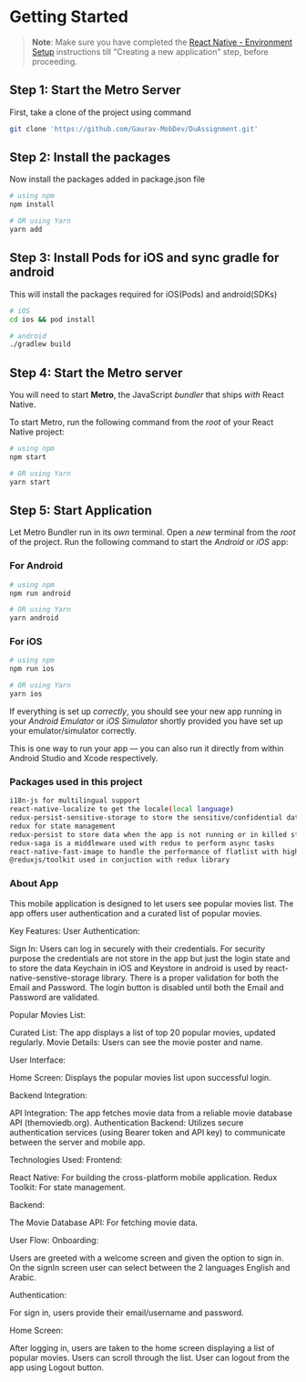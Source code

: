 # Getting Started

>**Note**: Make sure you have completed the [React Native - Environment Setup](https://reactnative.dev/docs/environment-setup) instructions till "Creating a new application" step, before proceeding.
## Step 1: Start the Metro Server

First, take a clone of the project using command 

```bash
git clone 'https://github.com/Gaurav-MobDev/DuAssignment.git'
```
## Step 2: Install the packages
Now install the packages added in package.json file

```bash
# using npm
npm install

# OR using Yarn
yarn add
```

## Step 3: Install Pods for iOS and sync gradle for android
This will install the packages required for iOS(Pods) and android(SDKs)
```bash
# iOS
cd ios && pod install

# android
./gradlew build
```

## Step 4: Start the Metro server
You will need to start **Metro**, the JavaScript _bundler_ that ships _with_ React Native.

To start Metro, run the following command from the _root_ of your React Native project:

```bash
# using npm
npm start

# OR using Yarn
yarn start
```

## Step 5: Start Application

Let Metro Bundler run in its _own_ terminal. Open a _new_ terminal from the _root_ of the project. Run the following command to start the _Android_ or _iOS_ app:

### For Android

```bash
# using npm
npm run android

# OR using Yarn
yarn android
```

### For iOS

```bash
# using npm
npm run ios

# OR using Yarn
yarn ios
```

If everything is set up _correctly_, you should see your new app running in your _Android Emulator_ or _iOS Simulator_ shortly provided you have set up your emulator/simulator correctly.

This is one way to run your app — you can also run it directly from within Android Studio and Xcode respectively.

### Packages used in this project

```bash
i18n-js for multilingual support
react-native-localize to get the locale(local language)
redux-persist-sensitive-storage to store the sensitive/confidential data
redux for state management
redux-persist to store data when the app is not running or in killed state
redux-saga is a middleware used with redux to perform async tasks
react-native-fast-image to handle the performance of flatlist with high-resolution images
@reduxjs/toolkit used in conjuction with redux library
```

### About App

This mobile application is designed to let users see popular movies list. The app offers user authentication and a curated list of popular movies.

Key Features:
User Authentication:

Sign In: Users can log in securely with their credentials. For security purpose the credentials are not store in the app but just the login state and to store the data Keychain in iOS and Keystore in android is used by react-native-senstive-storage library.
There is a proper validation for both the Email and Password. The login button is disabled until both the Email and Password are validated.

Popular Movies List:

Curated List: The app displays a list of top 20 popular movies, updated regularly.
Movie Details: Users can see the movie poster and name.

User Interface:

Home Screen: Displays the popular movies list upon successful login.

Backend Integration:

API Integration: The app fetches movie data from a reliable movie database API (themoviedb.org).
Authentication Backend: Utilizes secure authentication services (using Bearer token and API key) to communicate between the server and mobile app.

Technologies Used:
Frontend:

React Native: For building the cross-platform mobile application.
Redux Toolkit: For state management.

Backend:

The Movie Database API: For fetching movie data.

User Flow:
Onboarding:

Users are greeted with a welcome screen and given the option to  sign in.
On the signIn screen user can select between the 2 languages English and Arabic.

Authentication:

For sign in, users provide their email/username and password.

Home Screen:

After logging in, users are taken to the home screen displaying a list of popular movies.
Users can scroll through the list.
User can logout from the app using Logout button.
